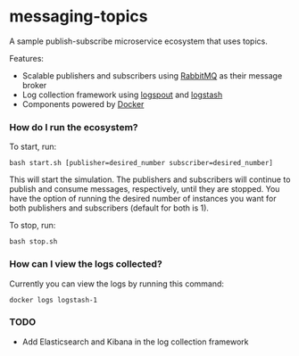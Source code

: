 # messaging-topics #

A sample publish-subscribe microservice ecosystem that uses topics.

Features:

* Scalable publishers and subscribers using [RabbitMQ](http://www.rabbitmq.com/getstarted.html) as their message broker
* Log collection framework using [logspout](https://github.com/gliderlabs/logspout) and [logstash](https://www.elastic.co/guide/en/logstash/current/introduction.html)
* Components powered by [Docker](https://www.docker.com/what-docker)

### How do I run the ecosystem? ###

To start, run:
```
bash start.sh [publisher=desired_number subscriber=desired_number]
```

This will start the simulation. The 
publishers and subscribers will continue to publish and consume messages, 
respectively, until they are stopped. You have the option of running the 
desired number of instances you want for both publishers and subscribers 
(default for both is 1).

To stop, run:
```
bash stop.sh
```

### How can I view the logs collected? ###

Currently you can view the logs by running this command:
```
docker logs logstash-1
```

### TODO ###

* Add Elasticsearch and Kibana in the log collection framework



